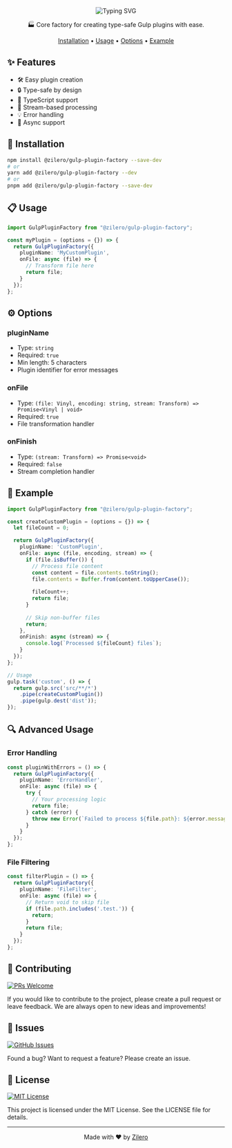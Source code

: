<div align="center">

<img src="https://readme-typing-svg.demolab.com?font=Montserrat&weight=700&size=35&duration=3000&pause=1000&color=CF4647&background=45FF0000&center=true&vCenter=true&width=600&height=70&lines=Gulp+Plugin+Factory;Powerful+%26+Flexible;Plugin+Creation+Made+Easy" alt="Typing SVG" />

🏭 Core factory for creating type-safe Gulp plugins with ease.

[Installation](#-installation) •
[Usage](#-usage) •
[Options](#-options) •
[Example](#-example)

</div>

## ✨ Features

- 🛠️ Easy plugin creation
- 🔒 Type-safe by design
- 📝 TypeScript support
- 🚀 Stream-based processing
- 💡 Error handling
- 🔄 Async support

## 🚀 Installation

```bash
npm install @zilero/gulp-plugin-factory --save-dev
# or
yarn add @zilero/gulp-plugin-factory --dev
# or
pnpm add @zilero/gulp-plugin-factory --save-dev
```

## 📋 Usage

```typescript
import GulpPluginFactory from "@zilero/gulp-plugin-factory";

const myPlugin = (options = {}) => {
  return GulpPluginFactory({
    pluginName: 'MyCustomPlugin',
    onFile: async (file) => {
      // Transform file here
      return file;
    }
  });
};
```

## ⚙️ Options

### pluginName
- Type: `string`
- Required: `true`
- Min length: 5 characters
- Plugin identifier for error messages

### onFile
- Type: `(file: Vinyl, encoding: string, stream: Transform) => Promise<Vinyl | void>`
- Required: `true`
- File transformation handler

### onFinish
- Type: `(stream: Transform) => Promise<void>`
- Required: `false`
- Stream completion handler

## 📝 Example

```typescript
import GulpPluginFactory from "@zilero/gulp-plugin-factory";

const createCustomPlugin = (options = {}) => {
  let fileCount = 0;

  return GulpPluginFactory({
    pluginName: 'CustomPlugin',
    onFile: async (file, encoding, stream) => {
      if (file.isBuffer()) {
        // Process file content
        const content = file.contents.toString();
        file.contents = Buffer.from(content.toUpperCase());
        
        fileCount++;
        return file;
      }
      
      // Skip non-buffer files
      return;
    },
    onFinish: async (stream) => {
      console.log(`Processed ${fileCount} files`);
    }
  });
};

// Usage
gulp.task('custom', () => {
  return gulp.src('src/**/*')
    .pipe(createCustomPlugin())
    .pipe(gulp.dest('dist'));
});
```

## 🔍 Advanced Usage

### Error Handling

```typescript
const pluginWithErrors = () => {
  return GulpPluginFactory({
    pluginName: 'ErrorHandler',
    onFile: async (file) => {
      try {
        // Your processing logic
        return file;
      } catch (error) {
        throw new Error(`Failed to process ${file.path}: ${error.message}`);
      }
    }
  });
};
```

### File Filtering

```typescript
const filterPlugin = () => {
  return GulpPluginFactory({
    pluginName: 'FileFilter',
    onFile: async (file) => {
      // Return void to skip file
      if (file.path.includes('.test.')) {
        return;
      }
      return file;
    }
  });
};
```

## 🤝 Contributing

[![PRs Welcome](https://img.shields.io/badge/PRs-welcome-brightgreen.svg)](CONTRIBUTING.md)

If you would like to contribute to the project, please create a pull request or leave feedback. We are always open to new ideas and improvements!

## 🐛 Issues

[![GitHub Issues](https://img.shields.io/github/issues/zilero/gulp-plugins-hub.svg)](https://github.com/zilero/gulp-plugins-hub/issues)

Found a bug? Want to request a feature? Please create an issue.

## 📄 License

[![MIT License](https://img.shields.io/badge/license-MIT-blue.svg)](LICENSE)

This project is licensed under the MIT License. See the LICENSE file for details.

---

<div align="center">

Made with ❤️ by [Zilero](https://github.com/zilero)

</div>

